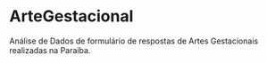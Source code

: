 # ArteGestacional

Análise de Dados de formulário de respostas de Artes Gestacionais realizadas na Paraíba.
